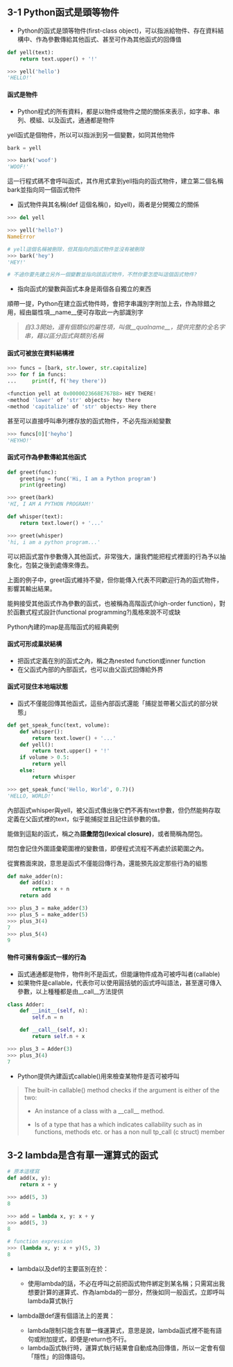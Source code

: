 ## 3-1 Python函式是頭等物件
- Python的函式是頭等物件(first-class object)，可以指派給物件、存在資料結構中、作為參數傳給其他函式、甚至可作為其他函式的回傳值
```python
def yell(text):
    return text.upper() + '!'

>>> yell('hello')
'HELLO!'
```
#### 函式是物件
- Python程式的所有資料，都是以物件或物件之間的關係來表示，如字串、串列、模組、以及函式，通通都是物件

yell函式是個物件，所以可以指派到另一個變數，如同其他物件
```python
bark = yell

>>> bark('woof')
'WOOF!'
```
這一行程式碼不會呼叫函式，其作用式拿到yell指向的函式物件，建立第二個名稱bark並指向同一個函式物件
- 函式物件與其名稱(def 這個名稱()，如yell)，兩者是分開獨立的關係
```python
>>> del yell

>>> yell('hello?')
NameError

# yell這個名稱被刪除，但其指向的函式物件並沒有被刪除
>>> bark('hey')
'HEY!'

# 不過你要先建立另外一個變數並指向該函式物件，不然你要怎麼叫這個函式物件?
```
- 指向函式的變數與函式本身是兩個各自獨立的東西

順帶一提，Python在建立函式物件時，會把字串識別字附加上去，作為除錯之用，經由屬性項__name__便可存取此一內部識別字
> *自3.3開始，還有個類似的屬性項，叫做__qualname__，提供完整的全名字串，藉以區分函式與類別名稱*

#### 函式可被放在資料結構裡
```python
>>> funcs = [bark, str.lower, str.capitalize]
>>> for f in funcs:
...     print(f, f('hey there'))

<function yell at 0x0000023668E767B8> HEY THERE!
<method 'lower' of 'str' objects> hey there
<method 'capitalize' of 'str' objects> Hey there
```
甚至可以直接呼叫串列裡存放的函式物件，不必先指派給變數
```python
>>> funcs[0]['heyho']
'HEYHO!'
```
#### 函式可作為參數傳給其他函式
```python
def greet(func):
    greeting = func('Hi, I am a Python program')
    print(greeting)

>>> greet(bark)
'HI, I AM A PYTHON PROGRAM!'

def whisper(text):
    return text.lower() + '...'

>>> greet(whisper)
'hi, i am a python program...'
```
可以把函式當作參數傳入其他函式，非常強大，讓我們能把程式裡面的行為予以抽象化，包裝之後到處傳來傳去。

上面的例子中，greet函式維持不變，但你能傳入代表不同歡迎行為的函式物件，影響其輸出結果。

能夠接受其他函式作為參數的函式，也被稱為高階函式(high-order function)，對於函數式程式設計(functional programming?)風格來說不可或缺

Python內建的map是高階函式的經典範例
#### 函式可形成巢狀結構
- 把函式定義在別的函式之內，稱之為nested function或inner function
- 在父函式內部的內部函式，也可以由父函式回傳給外界
#### 函式可捉住本地端狀態
- 函式不僅能回傳其他函式，這些內部函式還能「捕捉並帶著父函式的部分狀態」
``` python
def get_speak_func(text, volume):
    def whisper():
        return text.lower() + '...'
    def yell():
        return text.upper() + '!'
    if volume > 0.5:
        return yell
    else:
        return whisper

>>> get_speak_func('Hello, World', 0.7)()
'HELLO, WORLD!'
```
內部函式whisper與yell，被父函式傳出後它們不再有text參數，但仍然能夠存取定義在父函式裡的text，似乎能捕捉並且記住該參數的值。

能做到這點的函式，稱之為**語彙閉包(lexical closure)**，或者簡稱為閉包。

閉包會記住外圍語彙範圍裡的變數值，即便程式流程不再處於該範圍之內。

從實務面來說，意思是函式不僅能回傳行為，還能預先設定那些行為的組態
```python
def make_adder(n):
    def add(x):
        return x + n
    return add

>>> plus_3 = make_adder(3)
>>> plus_5 = make_adder(5)
>>> plus_3(4)
7
>>> plus_5(4)
9
```

#### 物件可擁有像函式一樣的行為
- 函式通通都是物件，物件則不是函式，但能讓物件成為可被呼叫者(callable)
- 如果物件是callable，代表你可以使用圓括號的函式呼叫語法，甚至還可傳入參數，以上種種都是由__call__方法提供

```python
class Adder:
    def __init__(self, n):
        self.n = n

    def __call__(self, x):
        return self.n + x

>>> plus_3 = Adder(3)
>>> plus_3(4)
7
```

- Python提供內建函式callable()用來檢查某物件是否可被呼叫
> The built-in callable() method checks if the argument is either of the two:
>
> - An instance of a class with a \_\_call__ method.
>
> - Is of a type that has a which indicates callability such as in functions, methods etc. or has a non null tp_call (c struct) member

## 3-2 lambda是含有單一運算式的函式
```python
# 原本這樣寫
def add(x, y):
    return x + y

>>> add(5, 3)
8

>>> add = lambda x, y: x + y
>>> add(5, 3)
8

# function expression
>>> (lambda x, y: x + y)(5, 3)
8
```
- lambda以及def的主要區別在於：
    - 使用lambda的話，不必在呼叫之前把函式物件綁定到某名稱；只需寫出我想要計算的運算式、作為lambda的一部分，然後如同一般函式，立即呼叫lambda算式執行

- lambda跟def還有個語法上的差異：
    - lambda限制只能含有單一條運算式，意思是說，lambda函式裡不能有語句或附加提式，即便是return也不行。
    - lambda函式執行時，運算式執行結果會自動成為回傳值，所以一定會有個「隱性」的回傳語句。
